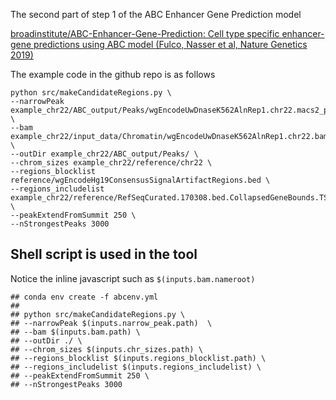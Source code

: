 The second part of step 1 of the ABC Enhancer Gene Prediction model

[broadinstitute/ABC-Enhancer-Gene-Prediction: Cell type specific enhancer-gene predictions using ABC model (Fulco, Nasser et al, Nature Genetics 2019)](https://github.com/broadinstitute/ABC-Enhancer-Gene-Prediction)

The example code in the github repo is as follows

```         
python src/makeCandidateRegions.py \
--narrowPeak example_chr22/ABC_output/Peaks/wgEncodeUwDnaseK562AlnRep1.chr22.macs2_peaks.narrowPeak.sorted \
--bam example_chr22/input_data/Chromatin/wgEncodeUwDnaseK562AlnRep1.chr22.bam \
--outDir example_chr22/ABC_output/Peaks/ \
--chrom_sizes example_chr22/reference/chr22 \
--regions_blocklist reference/wgEncodeHg19ConsensusSignalArtifactRegions.bed \
--regions_includelist example_chr22/reference/RefSeqCurated.170308.bed.CollapsedGeneBounds.TSS500bp.chr22.bed \
--peakExtendFromSummit 250 \
--nStrongestPeaks 3000 
```

## Shell script is used in the tool

Notice the inline javascript such as `$(inputs.bam.nameroot)`

```         
## conda env create -f abcenv.yml
## 
## python src/makeCandidateRegions.py \
## --narrowPeak $(inputs.narrow_peak.path)  \
## --bam $(inputs.bam.path) \
## --outDir ./ \
## --chrom_sizes $(inputs.chr_sizes.path) \
## --regions_blocklist $(inputs.regions_blocklist.path) \
## --regions_includelist $(inputs.regions_includelist) \
## --peakExtendFromSummit 250 \
## --nStrongestPeaks 3000
```
